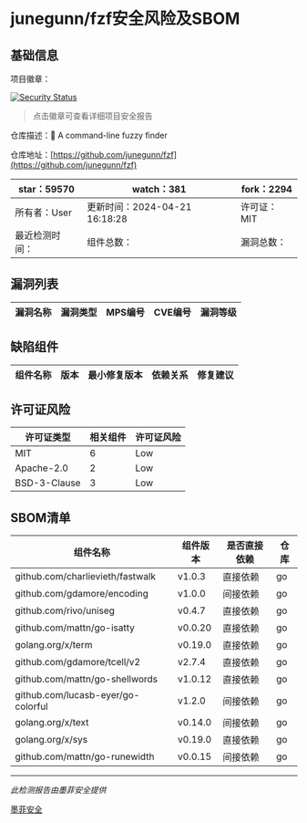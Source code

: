 # junegunn/fzf安全风险及SBOM

## 基础信息

项目徽章：

[![Security Status](https://www.murphysec.com/platform3/v31/badge/1782116016696717312.svg)](https://www.murphysec.com/console/report/1738990667777638400/1782116016696717312)

> 点击徽章可查看详细项目安全报告

仓库描述：:cherry_blossom: A command-line fuzzy finder

仓库地址：[https://github.com/junegunn/fzf](https://github.com/junegunn/fzf)

| star：59570 | watch：381 | fork：2294 |
| ----------- | -------------- | ------------ |
| 所有者：User | 更新时间：2024-04-21 16:18:28 | 许可证：MIT |
| 最近检测时间： | 组件总数： | 漏洞总数： |




## 漏洞列表

| 漏洞名称 | 漏洞类型 | MPS编号 | CVE编号 | 漏洞等级 |
| ------- | ------ | ------- | ------ | ----- |





## 缺陷组件

| 组件名称 | 版本 | 最小修复版本 | 依赖关系 | 修复建议 |
| -------- | ---- | ------------ | -------- | -------- |





## 许可证风险

| 许可证类型 | 相关组件 | 许可证风险 |
| ---------- | -------- | ---------- |
|MIT|6|Low|
|Apache-2.0|2|Low|
|BSD-3-Clause|3|Low|




## SBOM清单

| 组件名称 | 组件版本 | 是否直接依赖 | 仓库 |
| -------- | -------- | ------------ | ---- |
|github.com/charlievieth/fastwalk|v1.0.3|直接依赖|go|
|github.com/gdamore/encoding|v1.0.0|间接依赖|go|
|github.com/rivo/uniseg|v0.4.7|直接依赖|go|
|github.com/mattn/go-isatty|v0.0.20|直接依赖|go|
|golang.org/x/term|v0.19.0|直接依赖|go|
|github.com/gdamore/tcell/v2|v2.7.4|直接依赖|go|
|github.com/mattn/go-shellwords|v1.0.12|直接依赖|go|
|github.com/lucasb-eyer/go-colorful|v1.2.0|间接依赖|go|
|golang.org/x/text|v0.14.0|间接依赖|go|
|golang.org/x/sys|v0.19.0|直接依赖|go|
|github.com/mattn/go-runewidth|v0.0.15|间接依赖|go|


------

*此检测报告由墨菲安全提供*

[墨菲安全](www.murphysec.com)